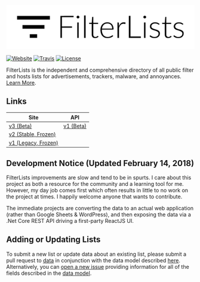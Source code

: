 ![FilterLists](https://github.com/collinbarrett/FilterLists/blob/master/imgs/logo_filterlists.png)

[![Website](https://img.shields.io/website-up-down-green-red/http/shields.io.svg)](https://filterlists.com/)
[![Travis](https://img.shields.io/travis/collinbarrett/FilterLists.svg?label=travis)](https://travis-ci.org/collinbarrett/FilterLists)
[![License](https://img.shields.io/badge/License-MIT-green.svg)](https://github.com/collinbarrett/FilterLists/blob/master/LICENSE)

FilterLists is the independent and comprehensive directory of all public filter and hosts lists for advertisements, trackers, malware, and annoyances. [Learn More](https://github.com/collinbarrett/FilterLists/blob/master/About.md).

## Links
| Site                                                | API                                               |
| --------------------------------------------------- | ------------------------------------------------- |
| [v3 (Beta)](https://beta.filterlists.com/)         | [v1 (Beta)](https://api.filterlists.com/v1/lists)|
| [v2 (Stable, Frozen)](https://filterlists.com/)     |                                                   |
| [v1 (Legacy, Frozen)](https://v1.filterlists.com/)  |                                                   |

## Development Notice (Updated February 14, 2018)
FilterLists improvements are slow and tend to be in spurts. I care about this project as both a resource for the community and a learning tool for me. However, my day job comes first which often results in little to no work on the project at times. I happily welcome anyone that wants to contribute.

The immediate projects are converting the data to an actual web application (rather than Google Sheets & WordPress), and then exposing the data via a .Net Core REST API driving a first-party ReactJS UI.

## Adding or Updating Lists

To submit a new list or update data about an existing list, please submit a pull request to [data](https://github.com/collinbarrett/FilterLists/tree/master/data) in conjunction with the data model described [here](https://github.com/collinbarrett/FilterLists/wiki/Data-Model_sidebar). Alternatively, you can [open a new issue](https://github.com/collinbarrett/FilterLists/issues/new) providing information for all of the fields described in the [data model](https://github.com/collinbarrett/FilterLists/wiki/Data-Model_sidebar).

